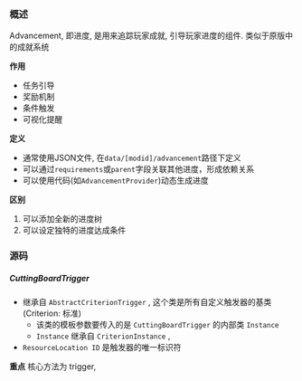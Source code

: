 ### 概述
Advancement, 即进度, 是用来追踪玩家成就, 引导玩家进度的组件. 类似于原版中的成就系统

**作用**
- 任务引导
- 奖励机制
- 条件触发
- 可视化提醒

**定义**
- 通常使用JSON文件, 在`data/[modid]/advancement`路径下定义
- 可以通过`requirements`或`parent`字段关联其他进度，形成依赖关系
- 可以使用代码(如`AdvancementProvider`)动态生成进度

**区别**
1. 可以添加全新的进度树
2. 可以设定独特的进度达成条件

### 源码

##### CuttingBoardTrigger

- 继承自 `AbstractCriterionTrigger` , 这个类是所有自定义触发器的基类(Criterion: 标准)
	- 该类的模板参数要传入的是 `CuttingBoardTrigger` 的内部类 `Instance`
	- `Instance` 继承自 `CriterionInstance` , 
- `ResourceLocation ID` 是触发器的唯一标识符

**重点**
核心方法为 trigger, 

